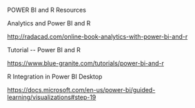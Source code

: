 POWER BI and R Resources

Analytics and Power BI and R

<http://radacad.com/online-book-analytics-with-power-bi-and-r>

Tutorial -- Power BI and R

<https://www.blue-granite.com/tutorials/power-bi-and-r>

R Integration in Power BI Desktop

<https://docs.microsoft.com/en-us/power-bi/guided-learning/visualizations#step-19>
